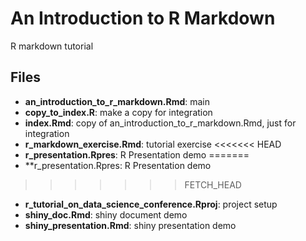 An Introduction to R Markdown
============

R markdown tutorial

## Files

- **an\_introduction\_to\_r\_markdown.Rmd**: main
- **copy\_to\_index.R**: make a copy for integration
- **index.Rmd**: copy of an\_introduction\_to\_r\_markdown.Rmd, just for integration
- **r\_markdown\_exercise.Rmd**: tutorial exercise
<<<<<<< HEAD
- **r\_presentation.Rpres**: R Presentation demo
=======
- **r\_presentation.Rpres: R Presentation demo
>>>>>>> FETCH_HEAD
- **r\_tutorial\_on\_data\_science\_conference.Rproj**: project setup
- **shiny\_doc.Rmd**: shiny document demo
- **shiny\_presentation.Rmd**: shiny presentation demo

